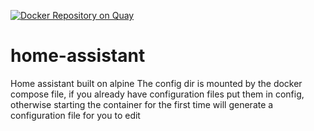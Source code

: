 [![Docker Repository on Quay](https://quay.io/repository/cdower/tutorial/status "Docker Repository on Quay")](https://quay.io/repository/cdower/tutorial)

# home-assistant
Home assistant built on alpine
The config dir is mounted by the docker compose file, if you already have configuration files put them in config, otherwise starting the container for the first time will generate a configuration file for you to edit
